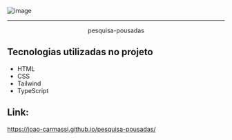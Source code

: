 ![image](https://github.com/user-attachments/assets/eb4d6a7b-9f78-41e0-bf10-63365ba99881)

<hr>

<p align="center">pesquisa-pousadas</p>

## Tecnologias utilizadas no projeto
* HTML
* CSS
* Tailwind
* TypeScript

## Link:
https://joao-carmassi.github.io/pesquisa-pousadas/
